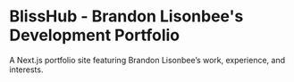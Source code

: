 # BlissHub - Brandon Lisonbee's Development Portfolio
A Next.js portfolio site featuring Brandon Lisonbee’s work, experience, and interests.
